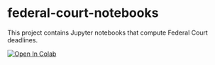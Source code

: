 # federal-court-notebooks
This project contains Jupyter notebooks that 
compute Federal Court deadlines.

[![Open In Colab](https://colab.research.google.com/assets/colab-badge.svg)](https://colab.research.google.com/github/agryman/federal-court-notebooks/blob/main/notebooks/Guideline-Examples.ipynb)